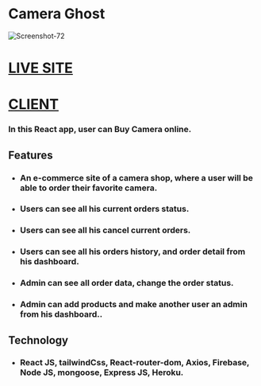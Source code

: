 # **Camera Ghost**

<img src="https://i.ibb.co/x6wrgBr/1637308287865.png" alt="Screenshot-72" border="0">

# [LIVE SITE](https://camera-ghost.netlify.app/)

# [CLIENT](https://github.com/programming-hero-web-course-4/niche-website-client-side-shourovys)

### In this React app, user can Buy Camera online.

## **Features**

- ### An e-commerce site of a camera shop, where a user will be able to order their favorite camera.
- ### Users can see all his current orders status.
- ### Users can see all his cancel current orders.
- ### Users can see all his orders history, and order detail from his dashboard.
- ### Admin can see all order data, change the order status.
- ### Admin can add products and make another user an admin from his dashboard..

## **Technology**

- ### React JS, tailwindCss, React-router-dom, Axios, Firebase, Node JS, mongoose, Express JS, Heroku.
